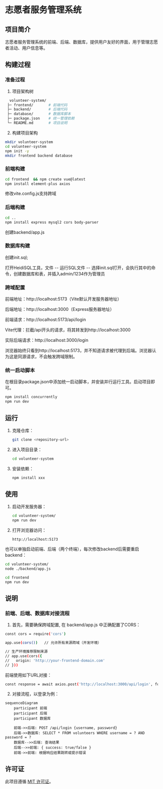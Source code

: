 # 志愿者服务管理系统

## 项目简介
志愿者服务管理系统的前端、后端、数据库，提供用户友好的界面，用于管理志愿者活动、用户信息等。

## 构建过程
### 准备过程

1. 项目架构树
 ```bash 
   volunteer-system/
  ├─ frontend/       # 前端代码
  ├─ backend/        # 后端代码
  ├─ database/       # 数据库脚本
  ├─ package.json    # 统一管理依赖
  └─ README.md       # 项目说明
```
2. 构建项目架构
```bash
mkdir volunteer-system
cd volunteer-system 
npm init -y
mkdir frontend backend database
```

### 前端构建
```bash
cd frontend  && npm create vue@latest 
npm install element-plus axios 
```

修改vite.config.js支持跨域

### 后端构建
```bash
cd ..
npm install express mysql2 cors body-parser
```
创建backend/app.js

### 数据库构建
   创建init.sql;

   打开HeidiSQL工具，文件 -- 运行SQL文件 -- 选择init.sql打开，会执行其中的命令，创建数据库和表，并插入admin/1234作为管理员


### 跨域配置
  前端地址：http://localhost:5173（Vite默认开发服务器地址）

  后端地址：http://localhost:3000（Express服务器地址）

  前端请求：http://localhost:5173/api/login

  Vite代理：拦截/api开头的请求，将其转发到http://localhost:3000

  实际后端请求：http://localhost:3000/login

  浏览器始终只看到http://localhost:5173，并不知道请求被代理到后端。浏览器认为这是同源请求，不会触发跨域限制。

### 统一启动脚本
   在根目录package.json中添加统一启动脚本，并安装并行运行工具。启动项目即可。
   ```bash
   npm install concurrently
   npm run dev
```
## 运行
1. 克隆仓库：
   ```bash
   git clone <repository-url>
   ```
2. 进入项目目录：
   ```bash
   cd volunteer-system
   ```
3. 安装依赖：
   ```bash
   npm install xxx
   ```

## 使用
1. 启动开发服务器：
   ```bash
   cd volunteer-system/
   npm run dev
   ```
2. 打开浏览器访问：
   ```
   http://localhost:5173
   ```

也可以单独启动前端、后端（两个终端），每次修改backend后需要重启backend：
```bash
cd volunteer-system/
node ./backend/app.js
```

```bash
cd frontend
npm run dev
```

## 说明
### 前端、后端、数据库对接流程
1. 首先，需要确保跨域配置, 在 backend/app.js 中正确配置了CORS：
```bash
const cors = require('cors')

app.use(cors())   // 允许所有来源跨域（开发环境）

// 生产环境推荐限制来源
// app.use(cors({
//   origin: 'http://your-frontend-domain.com'
// }))
```
前端使用如下URL对接：
```bash
const response = await axios.post('http://localhost:3000/api/login', form)
```
2. 对接流程，以登录为例：
```mermaid
sequenceDiagram
    participant 前端
    participant 后端
    participant 数据库

    前端->>后端: POST /api/login {username, password}
    后端->>数据库: SELECT * FROM volunteers WHERE username = ? AND password = ?
    数据库-->>后端: 查询结果
    后端-->>前端: { success: true/false }
    前端->>前端: 根据响应结果跳转或提示错误
```

## 许可证
此项目遵循 [MIT 许可证](LICENSE)。
